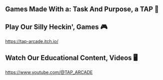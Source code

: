 ## Games Made With a: Task And Purpose, a TAP 👾
<!--


🧙 Remember, you can do mighty things with the power of [Markdown](https://docs.github.com/github/writing-on-github/getting-started-with-writing-and-formatting-on-github/basic-writing-and-formatting-syntax)
-->

## Play Our Silly Heckin', Games 🎮
https://tap-arcade.itch.io/



## Watch Our Educational Content, Videos 🖥️
https://www.youtube.com/@TAP_ARCADE
